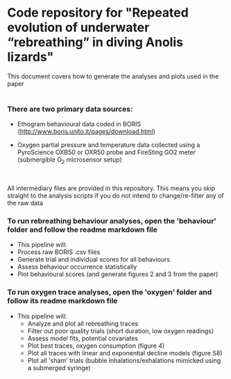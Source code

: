 # Code repository for "Repeated evolution of underwater “rebreathing” in diving Anolis lizards"

This document covers how to generate the analyses and plots used in the paper
<br/>
<br/>
### There are two primary data sources:
  * Ethogram behavioural data coded in BORIS (http://www.boris.unito.it/pages/download.html)

  * Oxygen partial pressure and temperature data collected using a PyroScience OXB50 or OXR50 probe and FireSting GO2 meter (submergible O<sub>2</sub> microsensor setup)
<br/>

All intermediary files are provided in this repository. This means you skip straight to the analysis scripts if you do not intend to change/re-filter any of the raw data

### To run rebreathing behaviour analyses, open the 'behaviour' folder and follow the readme markdown file
  * This pipeline will:
   * Process raw BORIS .csv files
   * Generate trial and individual scores for all behaviours
   * Assess behaviour occurrence statistically
   * Plot behavioural scores (and generate figures 2 and 3 from the paper)

### To run oxygen trace analyses, open the 'oxygen' folder and follow its readme markdown file
  * This pipeline will:
    * Analyze and plot all rebreathing traces
    * Filter out poor quality trials (short duration, low oxygen readings)
    * Assess model fits, potential covariates
    * Plot best traces, oxygen consumption (figure 4)
    * Plot all traces with linear and exponential decline models (figure S8)
    * Plot all 'sham' trials (bubble inhalations/exhalations mimicked using a submerged syringe)